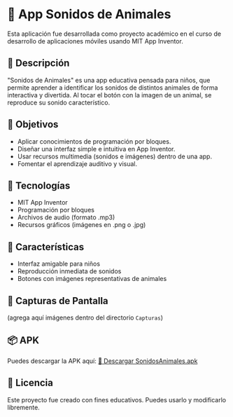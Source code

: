 # 🐾 App Sonidos de Animales

Esta aplicación fue desarrollada como proyecto académico en el curso de desarrollo de aplicaciones móviles usando MIT App Inventor.

## 📱 Descripción

"Sonidos de Animales" es una app educativa pensada para niños, que permite aprender a identificar los sonidos de distintos animales de forma interactiva y divertida. Al tocar el botón con la imagen de un animal, se reproduce su sonido característico.

## 🎯 Objetivos

- Aplicar conocimientos de programación por bloques.
- Diseñar una interfaz simple e intuitiva en App Inventor.
- Usar recursos multimedia (sonidos e imágenes) dentro de una app.
- Fomentar el aprendizaje auditivo y visual.

## 🧰 Tecnologías

- MIT App Inventor
- Programación por bloques
- Archivos de audio (formato .mp3)
- Recursos gráficos (imágenes en .png o .jpg)

## 🧪 Características

- Interfaz amigable para niños
- Reproducción inmediata de sonidos
- Botones con imágenes representativas de animales

## 📸 Capturas de Pantalla

(agrega aquí imágenes dentro del directorio `Capturas`)

## 📦 APK

Puedes descargar la APK aquí:
[🔗 Descargar SonidosAnimales.apk](./SonidosAnimales.apk)

## 📝 Licencia

Este proyecto fue creado con fines educativos. Puedes usarlo y modificarlo libremente.
